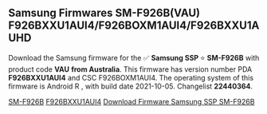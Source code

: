 <h2>Samsung Firmwares SM-F926B(VAU) F926BXXU1AUI4/F926BOXM1AUI4/F926BXXU1AUHD</h2>
Download the Samsung firmware for the ✅ <strong>Samsung SSP </strong> ⭐ <strong>SM-F926B</strong> with product code <strong>VAU</strong> <strong> from Australia</strong>. This firmware has version number PDA <strong>F926BXXU1AUI4</strong> and CSC F926BOXM1AUI4. The operating system of this firmware is Android R , with build date 2021-10-05. Changelist <strong>22440364</strong>.


[SM-F926B](https://samfirm.shop/samsung/model/SM-F926B)
[F926BXXU1AUI4](https://samfirm.shop/samsung/pda/F926BXXU1AUI4)
[Download Firmware Samsung SSP SM-F926B](https://samfirm.shop/samsung/firmware/462702)
